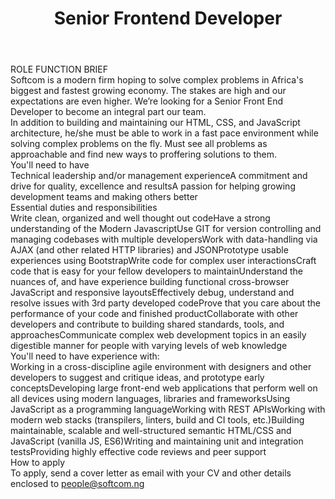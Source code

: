 ---
title:              Senior Frontend Developer
location:           Lagos
department:         Engineering
subunit:            Frontend
featured_image:     https://res.cloudinary.com/softcomux/image/upload/v1533824272/sfc/headers/openings-header.jpg
image_description:
body: |-
    #### ROLE FUNCTION BRIEF
    Softcom is a modern firm hoping to solve complex problems in Africa's biggest and fastest growing economy. The stakes are high and our expectations are even higher. We’re looking for a Senior Front End Developer to become an integral part our team.

    In addition to building and maintaining our HTML, CSS, and JavaScript architecture, he/she must be able to work in a fast pace environment while solving complex problems on the fly. Must see all problems as approachable and find new ways to proffering solutions to them.

    #### You'll need to have
    - Technical leadership and/or management experience
    - A commitment and drive for quality, excellence and results
    - A passion for helping growing development teams and making others better

    #### Essential duties and responsibilities
    1. Write clean, organized and well thought out code
    2. Have a strong understanding of the Modern Javascript
    3. Use GIT for version controlling and managing codebases with multiple developers
    4. Work with data-handling via AJAX (and other related HTTP libraries) and JSON
    5. Prototype usable experiences using Bootstrap
    6. Write code for complex user interactions
    7. Craft code that is easy for your fellow developers to maintain
    8. Understand the nuances of, and have experience building functional cross-browser JavaScript and responsive layouts
    9.  Effectively debug, understand and resolve issues with 3rd party developed code
    10. Prove that you care about the performance of your code and finished product
    11. Collaborate with other developers and contribute to building shared standards, tools, and approaches
    12. Communicate complex web development topics in an easily digestible manner for people with varying levels of web knowledge
    
    #### You'll need to have experience with:
    - Working in a cross-discipline agile environment with designers and other developers to suggest and critique ideas, and prototype early concepts
    - Developing large front-end web applications that perform well on all devices using modern languages, libraries and frameworks
    - Using JavaScript as a programming language
    - Working with REST APIs
    - Working with modern web stacks (transpilers, linters, build and CI tools, etc.)
    - Building maintainable, scalable and well-structured semantic HTML/CSS and JavaScript (vanilla JS, ES6)
    - Writing and maintaining unit and integration tests
    - Providing highly effective code reviews and peer support

    #### How to apply
    To apply, send a cover letter as email with your CV and other details enclosed to [people@softcom.ng](//mailto:people@softcom.ng)
---